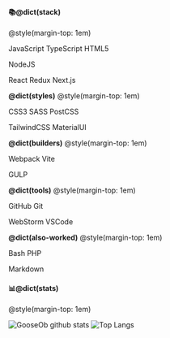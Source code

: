 #### 📚@dict(stack)
@style(margin-top: 1em)

JavaScript TypeScript HTML5

NodeJS

React Redux Next.js

**@dict(styles)**
@style(margin-top: 1em)

CSS3 SASS PostCSS

TailwindCSS MaterialUI

**@dict(builders)**
@style(margin-top: 1em)

Webpack Vite

GULP

**@dict(tools)**
@style(margin-top: 1em)

GitHub Git

WebStorm VSCode

**@dict(also-worked)**
@style(margin-top: 1em)

Bash PHP

Markdown

#### 📊@dict(stats)
@style(margin-top: 1em)

![GooseOb github stats](https://github-readme-stats.vercel.app/api?username=GooseOb&show_icons=true&theme=ocean_dark)
![Top Langs](https://github-readme-stats.vercel.app/api/top-langs/?username=GooseOb&layout=compact&theme=ocean_dark)